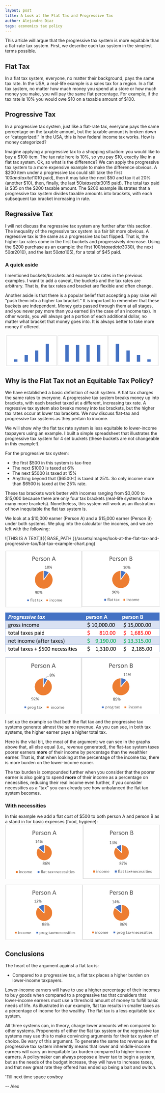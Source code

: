 ```yaml
---
layout: post
title: A Look at the Flat Tax and Progressive Tax
author: Alejandro Diaz
tags: economics tax policy
---
```

This article will argue that the progressive tax system is more equitable than a flat-rate tax system. First, we describe each tax system in the simplest terms possible.

## Flat Tax
In a flat tax system, everyone, no matter their background, pays the same tax rate. In the USA, a real-life example is a sales tax for a region. In a flat tax system, no matter how much money you spend at a store or how much money you make, you will pay the same flat percentage. For example, if the tax rate is 10% you would owe $10 on a taxable amount of $100.

## Progressive Tax
In a progressive tax system, just like a flat-rate tax, everyone pays the same percentage on the taxable amount, but the taxable amount is broken down or “categorized.” In the USA, this is how federal income tax works.
How is money categorized? 

Imagine applying a progressive tax to a shopping situation: you would like to buy a $100 item. The tax rate here is 10%, so you pay $10, exactly like in a flat tax system. Ok, so what is the difference? We can apply the progressive tax system to a more expensive example to make the difference obvious. A $200 item under a progressive tax could still take the first $100 and tax it at 10% ($10 paid), then it may take the next $50 and tax it at 20% (another $10), then, finally, the last $50 is taxed at 30% ($15 paid). The total tax paid is $35 on the $200 taxable amount. The $200 example illustrates that a progressive tax system divides taxable amounts into brackets, with each subsequent tax bracket increasing in rate.

## Regressive Tax
I will not discuss the regressive tax system any further after this section. The inequality of the regressive tax system is a fair bit more obvious. A regressive tax is the same as a progressive tax but flipped. That is, the higher tax rates come in the first buckets and progressively decrease. Using the $200 purchase as an example: the first $100 is taxed at a 30% rate ($30), the next $50 at 20% ($10), and the last $50 at a 10% tax rate ($5), for a total of $45 paid.

### **A quick aside**
I mentioned buckets/brackets and example tax rates in the previous examples. I want to add a caveat, the buckets and the tax rates are arbitrary. That is, the tax rates and bracket are flexible and often change. 

Another aside is that there is a popular belief that accepting a pay raise will “push them into a higher tax bracket.” It is important to remember that these buckets are independent. Money gets passed through them at all stages, and you never pay more than you earned (in the case of an income tax). In other words, you will always get a portion of each additional dollar, no matter what bracket that money goes into. It is always better to take more money if offered.

![charts of how each system lays out its taxes](/assets/images/look-at-the-flat-tax-and-progressive-tax/progressive-flat-regressive-chart.png)

## Why is the Flat Tax not an Equitable Tax Policy?
We have established a basic definition of each system. A flat tax charges the same rates to everyone. A progressive tax system breaks money up into brackets, with each bracket taxed at a different, increasing tax rate. A regressive tax system also breaks money into tax brackets, but the higher tax rates occur at lower tax brackets. We now discuss flat-tax and progressive tax systems as they pertain to income. 

We will show why the flat tax rate system is less equitable to lower-income taxpayers using an example. I built a simple spreadsheet that illustrates the progressive tax system for 4 set buckets (these buckets are not changeable in this example!). 

For the progressive tax system: 
* the first $500 in this system is tax-free
*	The next $1000 is taxed at 6%
*	The next $5000 is taxed at 15% 
*	Anything beyond that ($6500<) is taxed at 25%. So only income more than $6500 is taxed at the 25% rate. 

These tax brackets work better with incomes ranging from $3,000 to $15,000 because there are only four tax brackets (real-life systems have many more brackets). Nonetheless, this system will work as an illustration of how inequitable the flat tax system is.

We look at a $10,000 earner (Person A) and a $15,000 earner (Person B) under both systems. We plug into the calculator the incomes, and we are left with the following:

![THIS IS A TEXT]({{ BASE_PATH }}/assets/images/look-at-the-flat-tax-and-progressive-tax/flat-tax-example-chart.png)

![charts of how each system lays out its taxes](/assets/images/look-at-the-flat-tax-and-progressive-tax/flat-tax-example-pie.png)

![charts of how each system lays out its taxes](/assets/images/look-at-the-flat-tax-and-progressive-tax/progressive-tax-example-chart.png)

![charts of how each system lays out its taxes](/assets/images/look-at-the-flat-tax-and-progressive-tax/progressive-tax-example-pie.png)

I set up the example so that both the flat tax and the progressive tax systems generate almost the same revenue. As you can see, in both tax systems, the higher earner pays a higher total tax.

Here is the vital bit, the meat of the argument: we can see in the graphs above that, all else equal (i.e., revenue generated), the flat-tax system taxes poorer earners **more** of their income by percentage than the wealthier earner. That is, that when looking at the percentage of the income tax, there is more burden on the lower-income earner.

The tax burden is compounded further when you consider that the poorer earner is also going to spend **more** of their income as a percentage on necessities, reducing their real income even further, if you consider necessities as a “tax” you can already see how unbalanced the flat tax system becomes.


### **With necessities**
In this example we add a flat cost of $500 to both person A and person B as a stand in for basic expenses (food, hygiene):
![charts of how each system lays out its taxes](/assets/images/look-at-the-flat-tax-and-progressive-tax/flat-tax-example-pie-necessities.png)

![charts of how each system lays out its taxes](/assets/images/look-at-the-flat-tax-and-progressive-tax/progressive-tax-example-pie-necessities.png)


## Conclusions
The heart of the argument against a flat tax is: 

*	Compared to a progressive tax, a flat tax places a higher burden on lower-income taxpayers. 

Lower-income earners will have to use a higher percentage of their incomes to buy goods when compared to a progressive tax that considers that lower-income earners must use a threshold amount of money to fulfill basic needs of life. As illustrated in our example, flat tax results in smaller taxes as a percentage of income for the wealthy. The flat tax is a less equitable tax system.

All three systems can, in theory, charge lower amounts when compared to other systems. Proponents of either the flat tax system or the regressive tax systems may use this to make convincing arguments for their tax system of choice. Be wary of this argument. To generate the same tax revenue as the progressive tax system inherently means that lower and middle-income earners will carry an inequitable tax burden compared to higher-income earners. A policymaker can always propose a lower tax to begin a system, but as the needs of the budget increase, they will have to increase taxes, and that new great rate they offered has ended up being a bait and switch.


'Till next time space cowboy

-- Alex